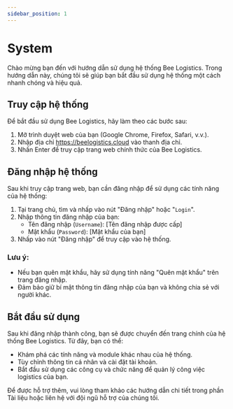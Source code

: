 ```yaml
---
sidebar_position: 1
---
```


# System

Chào mừng bạn đến với hướng dẫn sử dụng hệ thống Bee Logistics. Trong hướng dẫn này, chúng tôi sẽ giúp bạn bắt đầu sử dụng hệ thống một cách nhanh chóng và hiệu quả.

## Truy cập hệ thống

Để bắt đầu sử dụng Bee Logistics, hãy làm theo các bước sau:

1. Mở trình duyệt web của bạn (Google Chrome, Firefox, Safari, v.v.).
2. Nhập địa chỉ https://beelogistics.cloud vào thanh địa chỉ.
3. Nhấn Enter để truy cập trang web chính thức của Bee Logistics.

## Đăng nhập hệ thống

Sau khi truy cập trang web, bạn cần đăng nhập để sử dụng các tính năng của hệ thống:

1. Tại trang chủ, tìm và nhấp vào nút "Đăng nhập" hoặc "`Login`".
2. Nhập thông tin đăng nhập của bạn:
   - Tên đăng nhập (`Username`): [Tên đăng nhập được cấp]
   - Mật khẩu (`Password`): [Mật khẩu của bạn]
3. Nhấp vào nút "Đăng nhập" để truy cập vào hệ thống.

### Lưu ý:
- Nếu bạn quên mật khẩu, hãy sử dụng tính năng "Quên mật khẩu" trên trang đăng nhập.
- Đảm bảo giữ bí mật thông tin đăng nhập của bạn và không chia sẻ với người khác.

## Bắt đầu sử dụng

Sau khi đăng nhập thành công, bạn sẽ được chuyển đến trang chính của hệ thống Bee Logistics. Từ đây, bạn có thể:

- Khám phá các tính năng và module khác nhau của hệ thống.
- Tùy chỉnh thông tin cá nhân và cài đặt tài khoản.
- Bắt đầu sử dụng các công cụ và chức năng để quản lý công việc logistics của bạn.

Để được hỗ trợ thêm, vui lòng tham khảo các hướng dẫn chi tiết trong phần Tài liệu hoặc liên hệ với đội ngũ hỗ trợ của chúng tôi.
